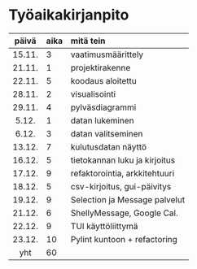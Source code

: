 # Työaikakirjanpito

| päivä  | aika | mitä tein                     |
| :-----:|:-----| :-----------------------------|
| 15.11. | 3    | vaatimusmäärittely            |
| 21.11. | 1    | projektirakenne               |
| 22.11. | 5    | koodaus aloitettu             |
| 28.11. | 2    | visualisointi                 |
| 29.11. | 4    | pylväsdiagrammi               |
|  5.12. | 1    | datan lukeminen               |
|  6.12. | 3    | datan valitseminen            |
| 13.12. | 7    | kulutusdatan näyttö           |
| 16.12. | 5    | tietokannan luku ja kirjoitus |
| 17.12. | 9    | refaktorointia, arkkitehtuuri |
| 18.12. | 5    | csv-kirjoitus, gui-päivitys   |
| 19.12. | 9    | Selection ja Message palvelut |
| 21.12. | 6    | ShellyMessage, Google Cal.    |
| 22.12. | 9    | TUI käyttöliittymä            |
| 23.12. | 10   | Pylint kuntoon + refactoring  |
| yht    | 60   |                               |
